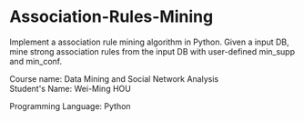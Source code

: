 # Association-Rules-Mining
Implement a association rule mining algorithm in Python.
Given a input DB, mine strong association rules from the input DB with user-defined min_supp and min_conf.

Course name: Data Mining and Social Network Analysis    
Student's Name: Wei-Ming HOU    

Programming Language: Python    



